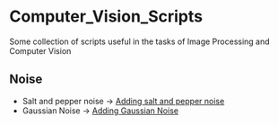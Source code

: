 # Computer_Vision_Scripts
Some collection of scripts useful in the tasks of Image Processing and Computer Vision

## Noise 
- Salt and pepper noise -> [Adding salt and pepper noise](Adding_salt_and_perpper_noise.py)
- Gaussian Noise -> [Adding Gaussian Noise](Adding_gaussian_noise.py)
